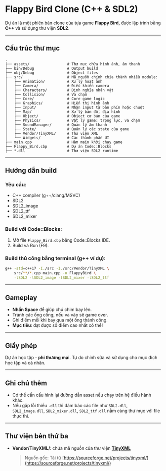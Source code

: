 
# Flappy Bird Clone (C++ & SDL2)

Dự án là một phiên bản clone của tựa game **Flappy Bird**, được lập trình bằng **C++** và sử dụng thư viện **SDL2**.

---

## Cấu trúc thư mục

```
.
├── assets/                 # Thư mục chứa hình ảnh, âm thanh
├── bin/Debug               # Output build
├── obj/Debug               # Object files
├── src/                    # Mã nguồn chính chia thành nhiều module:
│   ├── Animation/          # Xử lý hoạt ảnh
│   ├── Camera/             # Điều khiển camera
│   ├── Characters/         # Định nghĩa nhân vật
│   ├── Collision/          # Va chạm
│   ├── Core/               # Core game logic
│   ├── Graphics/           # Hiển thị hình ảnh
│   ├── Input/              # Nhận input từ bàn phím hoặc chuột
│   ├── Map/                # Xử lý bản đồ, địa hình
│   ├── Object/             # Object cơ bản của game
│   ├── Physics/            # Vật lý game: trọng lực, va chạm
│   ├── SoundManager/       # Quản lý âm thanh
│   ├── State/              # Quản lý các state của game
│   ├── Vendor/TinyXML/     # Thư viện XML
│   └── Widgets/            # Các thành phần UI
├── main.cpp                # Hàm main khởi chạy game
├── Flappy_Bird.cbp         # Dự án Code::Blocks
├── *.dll                   # Thư viện SDL2 runtime
```

---

## Hướng dẫn build

### Yêu cầu:

- C++ compiler (g++/clang/MSVC)
- SDL2
- SDL2_image
- SDL2_ttf
- SDL2_mixer

### Build với Code::Blocks:
1. Mở file `Flappy_Bird.cbp` bằng Code::Blocks IDE.
2. Build và Run (F9).

### Build thủ công bằng terminal (g++ ví dụ):
```bash
g++ -std=c++17 -I./src -I./src/Vendor/TinyXML \
    src/**/*.cpp main.cpp -o FlappyBird \
    -lSDL2 -lSDL2_image -lSDL2_mixer -lSDL2_ttf
```

---

## Gameplay

- **Nhấn Space** để giúp chú chim bay lên.
- Tránh các ống cống, nếu va vào sẽ game over.
- Ghi điểm mỗi khi bay qua một ống thành công.
- **Mục tiêu**: đạt được số điểm cao nhất có thể!

---

## Giấy phép

Dự án học tập - **phi thương mại**. Tự do chỉnh sửa và sử dụng cho mục đích học tập và cá nhân.

---

## Ghi chú thêm

- Có thể cần cấu hình lại đường dẫn asset nếu chạy trên hệ điều hành khác.
- Nếu gặp lỗi thiếu `.dll` thì đảm bảo các file như `SDL2.dll`, `SDL2_image.dll`, `SDL2_mixer.dll`, `SDL2_ttf.dll` nằm cùng thư mục với file thực thi.

---

## Thư viện bên thứ ba

- **Vendor/TinyXML/**: chứa mã nguồn của thư viện [**TinyXML**](https://sourceforge.net/projects/tinyxml/)
  
  > Nguồn gốc: Tải từ [https://sourceforge.net/projects/tinyxml/](https://sourceforge.net/projects/tinyxml/)
